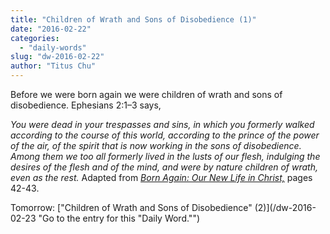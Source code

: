 ```yaml
---
title: "Children of Wrath and Sons of Disobedience (1)"
date: "2016-02-22"
categories: 
  - "daily-words"
slug: "dw-2016-02-22"
author: "Titus Chu"
---
```


Before we were born again we were children of wrath and sons of disobedience. Ephesians 2:1–3 says,

_You were dead in your trespasses and sins, in which you formerly walked according to the course of this world, according to the prince of the power of the air, of the spirit that is now working in the sons of disobedience. Among them we too all formerly lived in the lusts of our flesh, indulging the desires of the flesh and of the mind, and were by nature children of wrath, even as the rest._ Adapted from _[Born Again: Our New Life in Christ,](/book-born-again/ "Go to the listing for this book.")_ pages 42-43.

Tomorrow: ["Children of Wrath and Sons of Disobedience" (2)](/dw-2016-02-23 "Go to the entry for this "Daily Word."")

